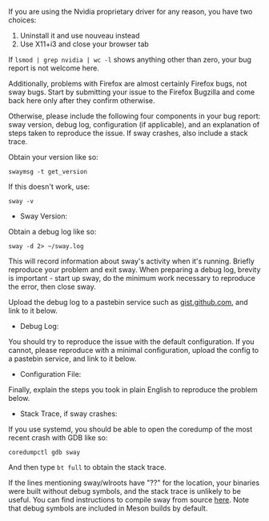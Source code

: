 If you are using the Nvidia proprietary driver for any reason, you have two choices:

1. Uninstall it and use nouveau instead
2. Use X11+i3 and close your browser tab

If `lsmod | grep nvidia | wc -l` shows anything other than zero, your bug report is not welcome here.

Additionally, problems with Firefox are almost certainly Firefox bugs, not sway bugs. Start by submitting your issue to the Firefox Bugzilla and come back here only after they confirm otherwise.

Otherwise, please include the following four components in your bug report: sway version, debug log, configuration (if applicable), and an explanation of steps taken to reproduce the issue. If sway crashes, also include a stack trace.

Obtain your version like so:

    swaymsg -t get_version

If this doesn't work, use:

    sway -v

* Sway Version:

Obtain a debug log like so:

    sway -d 2> ~/sway.log

This will record information about sway's activity when it's running. Briefly reproduce your problem and exit sway.  When preparing a debug log, brevity is important - start up sway, do the minimum work necessary to reproduce the error, then close sway.

Upload the debug log to a pastebin service such as [gist.github.com](https://gist.github.com), and link to it below.

* Debug Log:

You should try to reproduce the issue with the default configuration. If you cannot, please reproduce with a minimal configuration, upload the config to a pastebin service, and link to it below.

* Configuration File:

Finally, explain the steps you took in plain English to reproduce the problem below.

* Stack Trace, if sway crashes:

If you use systemd, you should be able to open the coredump of the most recent crash with GDB like so:

    coredumpctl gdb sway

And then type `bt full` to obtain the stack trace.

If the lines mentioning sway/wlroots have "??" for the location, your binaries were built without debug symbols, and the stack trace is unlikely to be useful. You can find instructions to compile sway from source [here](https://github.com/swaywm/sway/wiki/Development-Setup#compiling-as-a-subproject). Note that debug symbols are included in Meson builds by default.
